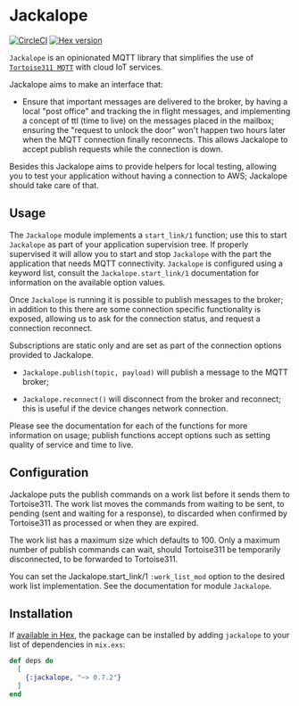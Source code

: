 # Jackalope

[![CircleCI](https://circleci.com/gh/smartrent/jackalope.svg?style=svg)](https://circleci.com/gh/smartrent/jackalope)
[![Hex version](https://img.shields.io/hexpm/v/jackalope.svg "Hex version")](https://hex.pm/packages/jackalope)

<!-- MDOC !-->

`Jackalope` is an opinionated MQTT library that simplifies the use of
[`Tortoise311 MQTT`](https://hex.pm/packages/tortoise311) with cloud IoT
services.

Jackalope aims to make an interface that:

- Ensure that important messages are delivered to the broker, by
  having a local "post office" and tracking the in flight messages,
  and implementing a concept of ttl (time to live) on the messages
  placed in the mailbox; ensuring the "request to unlock the door"
  won't happen two hours later when the MQTT connection finally
  reconnects. This allows Jackalope to accept publish requests while
  the connection is down.

Besides this Jackalope aims to provide helpers for local testing,
allowing you to test your application without having a connection to
AWS; Jackalope should take care of that.

## Usage

The `Jackalope` module implements a `start_link/1` function; use this
to start `Jackalope` as part of your application supervision tree. If
properly supervised it will allow you to start and stop `Jackalope`
with the part the application that needs MQTT connectivity.
`Jackalope` is configured using a keyword list, consult the
`Jackalope.start_link/1` documentation for information on the
available option values.

Once `Jackalope` is running it is possible to publish messages to the broker;
in addition to this there are some connection specific functionality is exposed,
allowing us to ask for the connection status, and request a connection reconnect.

Subscriptions are static only and are set as part of the connection options
provided to Jackalope.

- `Jackalope.publish(topic, payload)` will publish a message to the
  MQTT broker;

- `Jackalope.reconnect()` will disconnect from the broker and
  reconnect; this is useful if the device changes network connection.

Please see the documentation for each of the functions for more
information on usage; publish functions accept options such as setting quality of
service and time to live.

<!-- MDOC !-->

## Configuration

Jackalope puts the publish commands on a work list before it sends them to Tortoise311.
The work list moves the commands from waiting to be sent, to pending (sent and waiting for a response),
to discarded when confirmed by Tortoise311 as processed or when they are expired.

The work list has a maximum size which defaults to 100. Only a maximum number of publish commands
can wait, should Tortoise311 be temporarily disconnected, to be forwarded to Tortoise311.

You can set the Jackalope.start_link/1 `:work_list_mod` option to the desired work list implementation.
See the documentation for module `Jackalope`.

<!-- MDOC !-->

## Installation

If [available in Hex](https://hex.pm/docs/publish), the package can be
installed by adding `jackalope` to your list of dependencies in
`mix.exs`:

```elixir
def deps do
  [
    {:jackalope, "~> 0.7.2"}
  ]
end
```
